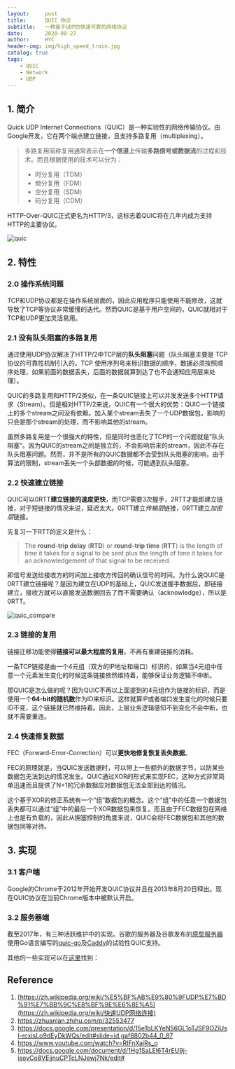 ```yaml
---
layout:     post
title:      QUIC 协议
subtitle:   一种基于UDP的快速可靠的网络协议
date:       2020-08-27
author:     HYC
header-img: img/high_speed_train.jpg
catalog: true
tags:
    - QUIC
    - Network
    - UDP
---
```


## 1. 简介

Quick UDP Internet Connections（QUIC）是一种实验性的网络传输协议。由Google开发，它在两个端点建立链接，且支持多路复用（multiplexing）。

> 多路复用简称复用通常表示在**一个信道上**传输**多路信号或数据流**的过程和技术。而且根据使用的技术可以分为：
>
> - 时分复用（TDM）
> - 频分复用（FDM）
> - 空分复用（SDM）
> - 码分复用（CDM）



HTTP-Over-QUIC正式更名为HTTP/3，这标志着QUIC将在几年内成为支持HTTP的主要协议。



![quic](http://ychu.top/img/materials/quic.png)



## 2. 特性



### 2.0 操作系统问题

TCP和UDP协议都是在操作系统层面的，因此应用程序只能使用不能修改，这就导致了TCP等协议非常缓慢的迭代。然而QUIC是基于用户空间的，QUIC就相对于TCP和UDP更加灵活易用。



### 2.1 没有队头阻塞的多路复用

通过使用UDP协议解决了HTTP/2中TCP层的**队头阻塞**问题（队头阻塞主要是 TCP 协议的可靠性机制引入的。TCP 使用序列号来标识数据的顺序，数据必须按照顺序处理，如果前面的数据丢失，后面的数据就算到达了也不会通知应用层来处理）。



QUIC的多路复用和HTTP/2类似，在一条QUIC链接上可以并发发送多个HTTP请求（Stream）。但是相对HTTP/2来说，QUIC有一个很大的优势：QUIC一个链接上的多个stream之间没有依赖。加入某个stream丢失了一个UDP数据包，影响的只会是那个stream的处理，而不影响其他的stream。



虽然多路复用是一个很强大的特性，但是同时也恶化了TCP的一个问题就是”队头阻塞“。因为QUIC的stream之间是独立的，不会影响后来的stream，因此不存在队头阻塞问题。然而，并不是所有的QUIC数据都不会受到队头阻塞的影响，由于算法的限制，stream丢失一个头部数据的时候，可能遇到队头阻塞。



### 2.2 快速建立链接

QUIC可以0RTT**建立链接的速度更快**，而TCP需要3次握手，2RTT才能即建立链接，对于短链接的情况来说，延迟太大。0RTT建立*传输层*链接，0RTT建立*加密层*链接。



先复习一下RTT的定义是什么：

> The **round-trip delay** (**RTD**) or **round-trip time** (**RTT**) is the length of time it takes for a signal to be sent plus the length of time it takes for an acknowledgement of that signal to be received.

即信号发送给接收方的时间加上接收方传回的确认信号的时间。为什么说QUIC是0RTT建立链接呢？是因为建立在UDP的基础上，QUIC发送握手数据后，即链接建立，接收方就可以直接发送数据回去了而不需要确认（acknowledge），所以是0RTT。



![quic_compare](http://ychu.top/img/materials/quic_compare.png)



### 2.3 链接的复用

链接迁移功能使得**链接可以最大程度的复用**，不再有重建链接的消耗。



一条TCP链接是由一个4元组（双方的IP地址和端口）标识的，如果当4元组中任意一个元素发生变化的时候这条链接依然维持着，能够保证业务逻辑不中断。



那QUIC是怎么做的呢？因为QUIC不再以上面提到的4元组作为链接的标识，而是使用一个**64-bit的随机数**作为ID来标识。这样就算IP或者端口发生变化的时候只要ID不变，这个链接就已然维持着。因此，上层业务逻辑感知不到变化不会中断，也就不需要重连。



### 2.4 快速修复数据

FEC（Forward-Error-Correction）可以**更快地修复恢复丢失数据**。



FEC的原理就是，当QUIC发送数据时，可以带上一些额外的数据字节，以防某些数据包无法到达的情况发生。QUIC通过XOR的形式来实现FEC，这种方式非常简单迅速而且提供了N+1的冗余数据应对数据包无法全部到达的情况。



这个基于XOR的修正系统有一个“组”数据包的概念。这个“组”中的任意一个数据包丢失都可以通过“组”中的最后一个XOR数据包来恢复。而且由于FEC数据包在网络上也是有负载的，因此从拥塞控制的角度来说，QUIC会将FEC数据包和其他的数据包同等对待。



## 3. 实现



### 3.1 客户端

Google的Chrome于2012年开始开发QUIC协议并且在2013年8月20日释出。现在QUIC协议在当前Chrome版本中被默认开启。



### 3.2 服务器端

截至2017年，有三种活跃维护中的实现。谷歌的服务器及谷歌发布的[原型服务器](https://code.google.com/p/chromium/codesearch#chromium/src/net/tools/quic/quic_server.cc)使用Go语言编写的[quic-go](https://github.com/lucas-clemente/quic-go)及[Caddy](https://zh.wikipedia.org/wiki/Caddy)的试验性QUIC支持。



其他的一些实现可以在[这里](https://github.com/quicwg/base-drafts/wiki/Implementations)找到：



## Reference

1. [https://zh.wikipedia.org/wiki/%E5%BF%AB%E9%80%9FUDP%E7%BD%91%E7%BB%9C%E8%BF%9E%E6%8E%A5](https://zh.wikipedia.org/wiki/快速UDP网络连接)
2. https://zhuanlan.zhihu.com/p/32553477
3. https://docs.google.com/presentation/d/15e1bLKYeN56GL1oTJSF9OZiUsI-rcxisLo9dEyDkWQs/edit#slide=id.gaf8802b44_0_87
4. https://www.youtube.com/watch?v=RIFnXaiRs_o
5. https://docs.google.com/document/d/1Hg1SaLEl6T4rEU9j-isovCo8VEjjnuCPTcLNJewj7Nk/edit#


